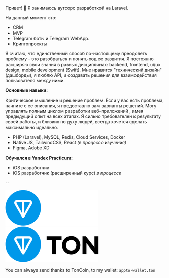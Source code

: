 Привет! 👋 Я занимаюсь аутсорс разработкой на Laravel.

На данный момент это: 
 - CRM
 - MVP
 - Telegram боты и Telegram WebApp.
 - Криптопроекты

Я считаю, что единственный способ по-настоящему преодолеть проблему - это разобраться и понять ход ее развития. Я постоянно расширяю свои знания в разных дисциплинах: backend, frontend, ui/ux design, mobile development (Swift). Мне нравится "технический дизайн" (дашборды), я люблю API, и создавать решения для взаимодействия пользователя между ними. 

**Основные навыки:**

Критическое мышление и решение проблем. Если у вас есть проблема, начните с ее описания, я предоставлю вам варианты решений. Могу управлять полным циклом разработки веб-приложений , имея предыдущий опыт на всех этапах. Я сильно требователен к результату своей работы, и близких по духу людей, всегда хочется сделать максимально идеально. 

- PHP (Laravel), MySQL, Redis, Cloud Services, Docker
- Native JS, TailwindCSS, React *(в процессе изучения)*
- Figma, Adobe XD

**Обучался в Yandex Practicum:**
- iOS разработчик 
- iOS разработчик (расширенный курс) *в процессе*

--

![TonBlockchainLogo](/ton_logo_dark_background.svg#gh-dark-mode-only)
![TonBlockchainLogo](/ton_logo_light_background.svg#gh-light-mode-only)

You can always send thanks to TonСoin, to my wallet: 
`appto-wallet.ton`

<!--
**mahlenko/mahlenko** is a ✨ _special_ ✨ repository because its `README.md` (this file) appears on your GitHub profile.

Here are some ideas to get you started:

- 🔭 I’m currently working on ...
- 🌱 I’m currently learning ...
- 👯 I’m looking to collaborate on ...
- 🤔 I’m looking for help with ...
- 💬 Ask me about ...
- 📫 How to reach me: ...
- 😄 Pronouns: ...
- ⚡ Fun fact: ...
-->
